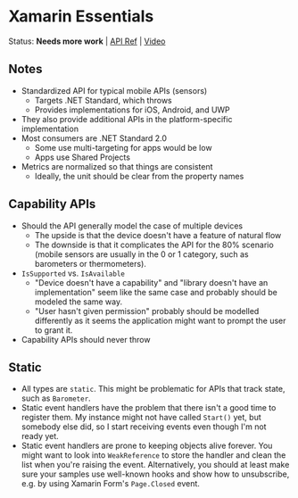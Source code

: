 # Xamarin Essentials

Status: **Needs more work** | 
[API Ref](Xamarin.Essentials.md) |
[Video](https://www.youtube.com/watch?v=MuID_T2I7ds)

## Notes

* Standardized API for typical mobile APIs (sensors)
    - Targets .NET Standard, which throws
    - Provides implementations for iOS, Android, and UWP
* They also provide additional APIs in the platform-specific implementation
* Most consumers are .NET Standard 2.0
    - Some use multi-targeting for apps would be low
    - Apps use Shared Projects
* Metrics are normalized so that things are consistent
    - Ideally, the unit should be clear from the property names

## Capability APIs

* Should the API generally model the case of multiple devices
    - The upside is that the device doesn't have a feature of natural flow
    - The downside is that it complicates the API for the 80% scenario (mobile
      sensors are usually in the 0 or 1 category, such as barometers or
      thermometers).
* `IsSupported` vs. `IsAvailable`
    - "Device doesn't have a capability" and "library doesn't have an
      implementation" seem like the same case and probably should be modeled
      the same way.
    - "User hasn't given permission" probably should be modelled differently as
      it seems the application might want to prompt the user to grant it.
* Capability APIs should never throw

## Static

* All types are `static`. This might be problematic for APIs that track state,
  such as `Barometer`. 
* Static event handlers have the problem that there isn't a good time to
  register them. My instance might not have called `Start()` yet, but somebody
  else did, so I start receiving events even though I'm not ready yet.
* Static event handlers are prone to keeping objects alive forever. You might
  want to look into `WeakReference` to store the handler and clean the list when
  you're raising the event. Alternatively, you should at least make sure your
  samples use well-known hooks and show how to unsubscribe, e.g. by using
  Xamarin Form's `Page.Closed` event.
